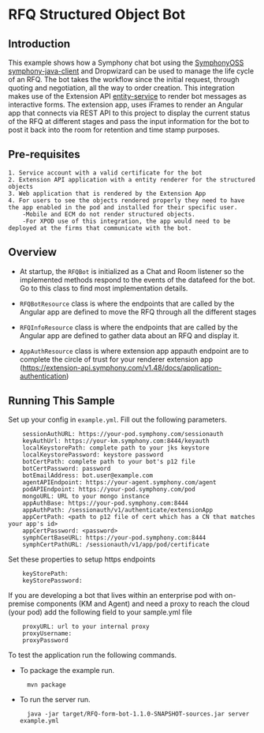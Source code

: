 # RFQ Structured Object Bot

## Introduction

This example shows how a Symphony chat bot using the [SymphonyOSS symphony-java-client](https://github.com/symphonyoss/symphony-java-client) and Dropwizard can be used to manage the life cycle of an RFQ. The bot takes the workflow since the initial request, through quoting and negotiation, all the way to order creation. This integration makes use of the Extension API [entity-service](https://extension-api.symphony.com/docs/entity-service) to render bot messages as interactive forms. The extension app, uses iFrames to render an Angular app that connects via REST API to this project to display the current status of the RFQ at different stages and pass the input information for the bot to post it back into the room for retention and time stamp purposes. 

## Pre-requisites

    1. Service account with a valid certificate for the bot
    2. Extension API application with a entity renderer for the structured objects
    3. Web application that is rendered by the Extension App
    4. For users to see the objects rendered properly they need to have the app enabled in the pod and installed for their specific user.
        -Mobile and ECM do not render structured objects.
        -For XPOD use of this integration, the app would need to be deployed at the firms that communicate with the bot.

## Overview

* At startup, the `RFQBot` is initialized as a Chat and Room listener so the implemented methods respond to the events of the datafeed for the bot. Go to this class to find most implementation details. 

* `RFQBotResource` class is where the endpoints that are called by the Angular app are defined to move the RFQ through all the different stages

* `RFQInfoResource` class is where the endpoints that are called by the Angular app are defined to gather data about an RFQ and display it.

* `AppAuthResource` class is where extension app appauth endpoint are to complete the circle of trust for your renderer extension app (https://extension-api.symphony.com/v1.48/docs/application-authentication)


## Running This Sample

Set up your config in `example.yml`. Fill out the following parameters.

        sessionAuthURL: https://your-pod.symphony.com/sessionauth
        keyAuthUrl: https://your-km.symphony.com:8444/keyauth
        localKeystorePath: complete path to your jks keystore
        localKeystorePassword: keystore password
        botCertPath: complete path to your bot's p12 file
        botCertPassword: password
        botEmailAddress: bot.user@example.com
        agentAPIEndpoint: https://your-agent.symphony.com/agent
        podAPIEndpoint: https://your-pod.symphony.com/pod
        mongoURL: URL to your mongo instance
        appAuthBase: https://your-pod.symphony.com:8444
        appAuthPath: /sessionauth/v1/authenticate/extensionApp
        appCertPath: <path to p12 file of cert which has a CN that matches your app's id>
        appCertPassword: <password>
        symphCertBaseURL: https://your-pod.symphony.com:8444
        symphCertPathURL: /sessionauth/v1/app/pod/certificate
        
Set these properties to setup https endpoints

        keyStorePath: 
        keyStorePassword: 

If you are developing a bot that lives within an enterprise pod with on-premise components (KM and Agent) and need a proxy to reach the cloud (your pod) add the following field to your sample.yml file

        proxyURL: url to your internal proxy
        proxyUsername:
        proxyPassword


To test the application run the following commands.

* To package the example run.

        mvn package

* To run the server run.

        java -jar target/RFQ-form-bot-1.1.0-SNAPSHOT-sources.jar server example.yml
